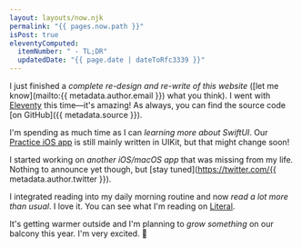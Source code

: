 ```yaml
---
layout: layouts/now.njk
permalink: "{{ pages.now.path }}"
isPost: true
eleventyComputed:
  itemNumber: " - TL;DR"
  updatedDate: "{{ page.date | dateToRfc3339 }}"
---
```


I just finished a _complete re-design and re-write of this website_ ([let me know](mailto:{{ metadata.author.email }}) what you think). I went with [Eleventy](https://www.11ty.dev) this time—it's amazing! As always, you can find the source code [on GitHub]({{ metadata.source }}).

I'm spending as much time as I can _learning more about SwiftUI_. Our [Practice iOS app](https://practice.do/ios) is still mainly written in UIKit, but that might change soon!

I started working on _another iOS/macOS app_ that was missing from my life. Nothing to announce yet though, but [stay tuned](https://twitter.com/{{ metadata.author.twitter }}).

I integrated reading into my daily morning routine and now _read a lot more than usual_. I love it. You can see what I'm reading on [Literal](https://literal.club/alex).

It's getting warmer outside and I'm planning to _grow something_ on our balcony this year. I'm very excited. 🌱

